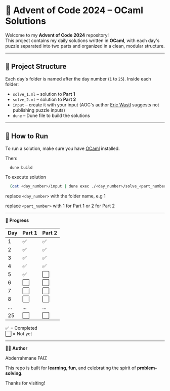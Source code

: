 # 🎄 Advent of Code 2024 – OCaml Solutions

Welcome to my **Advent of Code 2024** repository!  
This project contains my daily solutions written in **OCaml**, with each day's puzzle separated into two parts and organized in a clean, modular structure.

---

## 📁 Project Structure

Each day's folder is named after the day number (`1` to `25`). Inside each folder:

- `solve_1.ml` – solution to **Part 1**
- `solve_2.ml` – solution to **Part 2**
- `input` – create it with your input (AOC's author [Eric Wastl](https://was.tl/) suggests not publishing puzzle inputs)
- `dune` – Dune file to build the solutions


---

## 🚀 How to Run

To run a solution, make sure you have [OCaml](https://ocaml.org/) installed.

Then:

```bash
  dune build
```
To execute solution

```bash
  (cat <day_number>/input | dune exec ./<day_number>/solve_<part_number>.exe)
```
replace `<day_number>` with the folder name, e.g 1

replace `<part_number>` with 1 for Part 1 or 2 for Part 2

---


📅 **Progress**

| Day | Part 1 | Part 2 |
|-----|--------|--------|
| 1   | ✅     | ✅     |
| 2   | ✅     | ✅     |
| 3   | ✅     | ✅     |
| 4   | ✅     | ✅     |
| 5   | ✅     | ⬜     |
| 6   | ⬜     | ⬜     |
| 7   | ⬜     | ⬜     |
| 8   | ⬜     | ⬜     |
| ... | ...    | ...    |
| 25  | ⬜     | ⬜     |


✅ = Completed  
⬜ = Not yet

---

🧑‍💻 **Author**

Abderrahmane FAIZ

This repo is built for **learning**, **fun**, and celebrating the spirit of **problem-solving**.

Thanks for visiting!

